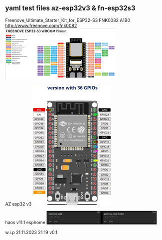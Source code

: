 ## yaml test files az-esp32v3 & fn-esp32s3
Freenove_Ultimate_Starter_Kit_for_ESP32-S3 
FNK0082 A1B0 http://www.freenove.com/fnk0082
<img src='ESP32s3WROVER_cam2xUSB_pinout.png' width='70%'/>

AZ esp32 v3
<img src='ESP32v3wroom_pinout_az32.png' width='50%'/>

haos v11.1 esphome
<img src='haos11_yaml_esphome.png' width='70%'/>

w.i.p 21.11.2023 21:19 v0.1
